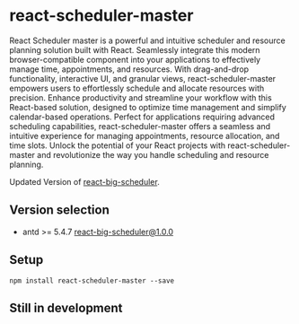 # react-scheduler-master

React Scheduler master is a powerful and intuitive scheduler and resource planning solution built with React. Seamlessly integrate this modern browser-compatible component into your applications to effectively manage time, appointments, and resources. With drag-and-drop functionality, interactive UI, and granular views, react-scheduler-master empowers users to effortlessly schedule and allocate resources with precision. Enhance productivity and streamline your workflow with this React-based solution, designed to optimize time management and simplify calendar-based operations. Perfect for applications requiring advanced scheduling capabilities, react-scheduler-master offers a seamless and intuitive experience for managing appointments, resource allocation, and time slots. Unlock the potential of your React projects with react-scheduler-master and revolutionize the way you handle scheduling and resource planning.  


Updated Version of [react-big-scheduler](https://stephenchou1017.github.io/scheduler/#/).

## Version selection

- antd >= 5.4.7  react-big-scheduler@1.0.0

## Setup

`npm install react-scheduler-master --save`


## Still in development